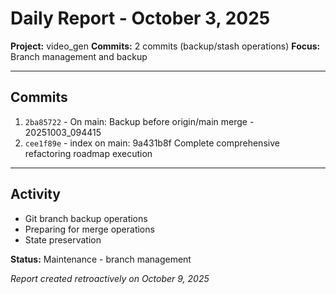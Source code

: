 # Daily Report - October 3, 2025

**Project:** video_gen
**Commits:** 2 commits (backup/stash operations)
**Focus:** Branch management and backup

---

## Commits

1. `2ba85722` - On main: Backup before origin/main merge - 20251003_094415
2. `cee1f89e` - index on main: 9a431b8f Complete comprehensive refactoring roadmap execution

---

## Activity

- Git branch backup operations
- Preparing for merge operations
- State preservation

**Status:** Maintenance - branch management

*Report created retroactively on October 9, 2025*
